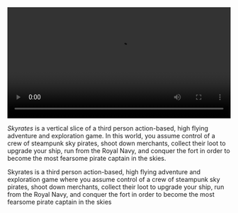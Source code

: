 
<video style="width:100%;" controls>
  <source src="/projects/skyrates/trailer.mp4" type="video/mp4">
</video>

_Skyrates_ is a vertical slice of a third person action-based, high flying adventure and exploration game. In this world, you assume control of a crew of steampunk sky pirates, shoot down merchants, collect their loot to upgrade your ship, run from the Royal Navy, and conquer the fort in order to become the most fearsome pirate captain in the skies.

<!-- gif of upgrades -->

<!--![screenshot_1]({{ site.url }}{{ site.baseurl }}/assets/projects/dreamtime/images/screenshot_1.png){: .align-center}-->

Skyrates is a third person action-based, high flying adventure and exploration game where you assume control of a crew of steampunk sky pirates, shoot down merchants, collect their loot to upgrade your ship, run from the Royal Navy, and conquer the fort in order to become the most fearsome pirate captain in the skies





